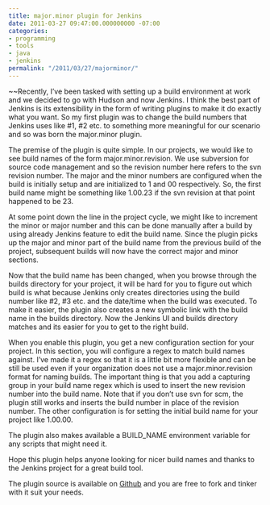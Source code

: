 ```yaml
---
title: major.minor plugin for Jenkins
date: 2011-03-27 09:47:00.000000000 -07:00
categories:
- programming
- tools
- java
- jenkins
permalink: "/2011/03/27/majorminor/"
---
```


~~Recently, I’ve been tasked with setting up a build environment at work
and we decided to go with Hudson and now Jenkins. I think the best part
of Jenkins is its extensibility in the form of writing plugins to make
it do exactly what you want. So my first plugin was to change the build
numbers that Jenkins uses like \#1, \#2 etc. to something more
meaningful for our scenario and so was born the major.minor plugin.

The premise of the plugin is quite simple. In our projects, we would
like to see build names of the form major.minor.revision. We use
subversion for source code management and so the revision number here
refers to the svn revision number. The major and the minor numbers are
configured when the build is initially setup and are initialized to 1
and 00 respectively. So, the first build name might be something like
1.00.23 if the svn revision at that point happened to be 23.

At some point down the line in the project cycle, we might like to
increment the minor or major number and this can be done manually after
a build by using already Jenkins feature to edit the build name. Since
the plugin picks up the major and minor part of the build name from the
previous build of the project, subsequent builds will now have the
correct major and minor sections.

Now that the build name has been changed, when you browse through the
builds directory for your project, it will be hard for you to figure out
which build is what because Jenkins only creates directories using the
build number like \#2, \#3 etc. and the date/time when the build was
executed. To make it easier, the plugin also creates a new symbolic link
with the build name in the builds directory. Now the Jenkins UI and
builds directory matches and its easier for you to get to the right
build.

When you enable this plugin, you get a new configuration section for
your project. In this section, you will configure a regex to match build
names against. I’ve made it a regex so that it is a little bit more
flexible and can be still be used even if your organization does not use
a major.minor.revision format for naming builds. The important thing is
that you add a capturing group in your build name regex which is used to
insert the new revision number into the build name. Note that if you
don’t use svn for scm, the plugin still works and inserts the build
number in place of the revision number. The other configuration is for
setting the initial build name for your project like 1.00.00.

The plugin also makes available a BUILD\_NAME environment variable for
any scripts that might need it.

Hope this plugin helps anyone looking for nicer build names and thanks
to the Jenkins project for a great build tool.

The plugin source is available on
[Github](https://github.com/nithint/major.minor) and you are free to
fork and tinker with it suit your needs.
